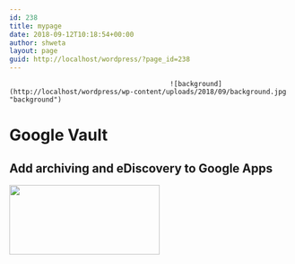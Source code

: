 ```yaml
---
id: 238
title: mypage
date: 2018-09-12T10:18:54+00:00
author: shweta
layout: page
guid: http://localhost/wordpress/?page_id=238
---
```

											![background](http://localhost/wordpress/wp-content/uploads/2018/09/background.jpg "background")



# Google Vault

## Add archiving and eDiscovery to Google Apps

<img width="268" height="124" src="http://localhost/wordpress/wp-content/uploads/2018/09/GoogleCloud_PremierPartner_Badge_150-e1536296491963.png" alt="" />
